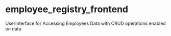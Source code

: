 # employee_registry_frontend
UserInterface for Accessing  Employees Data with CRUD operations enabled on data
